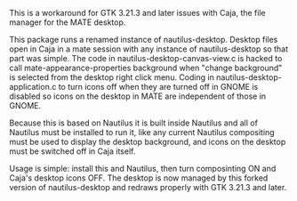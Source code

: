 This is a workaround for GTK 3.21.3 and later issues with Caja, the file manager for the MATE desktop.

This package runs a renamed instance of nautilus-desktop. Desktop files open in Caja in a mate session with any instance of nautilus-desktop so that part was simple. The code in nautilus-desktop-canvas-view.c is hacked to call mate-appearance-properties background when "change background" is selected from the desktop right click menu. Coding in nautilus-desktop-application.c to turn icons off when they are turned off in GNOME is disabled so icons on the desktop in MATE are independent of those in GNOME.

Because this is based on Nautilus it is built inside Nautilus and all of Nautilus must be installed to run it, like any current Nautilus compositing must be used to display the desktop background, and icons on the desktop must be switched off in Caja itself.

Usage is simple: install this and Nautilus, then turn composinting ON and Caja's desktop icons OFF. The desktop is now managed by this forked version of nautilus-desktop and redraws properly with GTK 3.21.3 and later.
